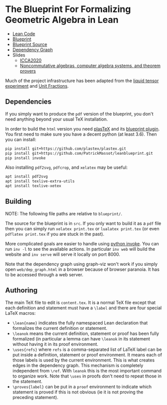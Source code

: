 # The Blueprint For Formalizing Geometric Algebra in Lean

* [Lean Code](https://github.com/pygae/lean-ga/)
* [Blueprint](https://pygae.github.io/lean-ga/blueprint/)
* [Blueprint Source](https://github.com/pygae/lean-ga/docs/blueprint)
* [Dependency Graph](https://pygae.github.io/lean-ga/blueprint/dep_graph.html)
* Slides
  - [ICCA2020](https://pygae.github.io/lean-ga/ICCA2020/)
  - [Noncommutative algebras, computer algebra systems, and theorem provers](https://eric-wieser.github.io/divf-2022)

Much of the project infrastructure has been adapted from the [liquid tensor experiment](https://leanprover-community.github.io/lean-liquid/) and [Unit Fractions](https://github.com/b-mehta/unit-fractions).

## Dependencies

If you simply want to produce the `pdf` version of the blueprint, you don't
need anything beyond your usual TeX installation.

In order to build the `html` version you need 
[plasTeX](https://github.com/plastex/plastex/) and its 
[blueprint plugin](https://github.com/PatrickMassot/leanblueprint). 
You first need to make sure you have a decent python (at least 3.6). 
Then you can install:

```bash
pip install git+https://github.com/plastex/plastex.git
pip install git+https://github.com/PatrickMassot/leanblueprint.git
pip install invoke
```

Also installing `pdf2svg`, `pdfcrop`, and `xelatex` may be useful:

```bash
apt install pdf2svg
apt install texlive-extra-utils
apt install texlive-xetex
```

## Building

NOTE: The following file paths are relative to `blueprint/`.

The source for the blueprint is in `src`. 
If you only want to build it as a `pdf` file then you can simply run 
`xelatex print.tex` or `lualatex print.tex` (or even `pdflatex print.tex`
if you are stuck in the past).

More complicated goals are easier to handle using [python invoke](https://www.pyinvoke.org/).
You can run `inv -l` to see the available actions. In particular `inv web` will build the website
and `inv serve` will serve it locally on port 8000.

Note that the dependency graph using graph-viz won't work if you simply open `web/dep_graph.html` in 
a browser because of browser paranoia. It has to be accessed through a web server. 

## Authoring

The main TeX file to edit is `content.tex`. It is a normal TeX file except that
each definition and statement must have a `\label` and there are four special LaTeX macros:
* `\lean{name}` indicates the fully namespaced Lean declaration that formalizes
  the current definition or statement.
* `\leanok` means the current definition, statement or proof has been fully formalized (in particular
  a lemma can have `\leanok` in its statement without having it in its proof environment.
* `\uses{refs}` where `refs` is a comma-separated list of LaTeX label can be
  put inside a definition, statement or proof environment. It means each of
  those labels is used by the current environment. This is what creates edges
  in the dependency graph. This mechanism is completely independent from
  `\ref`. With `leanok` this is the most important command to organize work.
  Note that `\uses` in proofs don't need to repeat those in the statement.
* `\proves{label}` can be put in a `proof` environment to indicate which
  statement is proved if this is not obvious (ie it is not proving the
  preceding statement).
